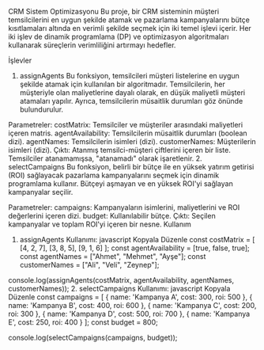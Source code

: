 CRM Sistem Optimizasyonu
Bu proje, bir CRM sisteminin müşteri temsilcilerini en uygun şekilde atamak ve pazarlama kampanyalarını bütçe kısıtlamaları altında en verimli şekilde seçmek için iki temel işlevi içerir. Her iki işlev de dinamik programlama (DP) ve optimizasyon algoritmaları kullanarak süreçlerin verimliliğini artırmayı hedefler.

İşlevler
1. assignAgents
Bu fonksiyon, temsilcileri müşteri listelerine en uygun şekilde atamak için kullanılan bir algoritmadır. Temsilcilerin, her müşteriyle olan maliyetlerine dayalı olarak, en düşük maliyetli müşteri atamaları yapılır. Ayrıca, temsilcilerin müsaitlik durumları göz önünde bulundurulur.

Parametreler:
costMatrix: Temsilciler ve müşteriler arasındaki maliyetleri içeren matris.
agentAvailability: Temsilcilerin müsaitlik durumları (boolean dizi).
agentNames: Temsilcilerin isimleri (dizi).
customerNames: Müşterilerin isimleri (dizi).
Çıktı:
Atanmış temsilci-müşteri çiftlerini içeren bir liste. Temsilciler atanamamışsa, "atanamadı" olarak işaretlenir.
2. selectCampaigns
Bu fonksiyon, belirli bir bütçe ile en yüksek yatırım getirisi (ROI) sağlayacak pazarlama kampanyalarını seçmek için dinamik programlama kullanır. Bütçeyi aşmayan ve en yüksek ROI'yi sağlayan kampanyalar seçilir.

Parametreler:
campaigns: Kampanyaların isimlerini, maliyetlerini ve ROI değerlerini içeren dizi.
budget: Kullanılabilir bütçe.
Çıktı:
Seçilen kampanyalar ve toplam ROI'yi içeren bir nesne.
Kullanım
1. assignAgents Kullanımı:
javascript
Kopyala
Düzenle
const costMatrix = [
    [4, 2, 7],
    [3, 8, 5],
    [9, 1, 6]
];
const agentAvailability = [true, false, true];
const agentNames = ["Ahmet", "Mehmet", "Ayşe"];
const customerNames = ["Ali", "Veli", "Zeynep"];

console.log(assignAgents(costMatrix, agentAvailability, agentNames, customerNames));
2. selectCampaigns Kullanımı:
javascript
Kopyala
Düzenle
const campaigns = [
    { name: 'Kampanya A', cost: 300, roi: 500 },
    { name: 'Kampanya B', cost: 400, roi: 600 },
    { name: 'Kampanya C', cost: 200, roi: 300 },
    { name: 'Kampanya D', cost: 500, roi: 700 },
    { name: 'Kampanya E', cost: 250, roi: 400 }
];
const budget = 800;

console.log(selectCampaigns(campaigns, budget));

